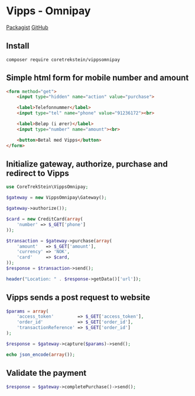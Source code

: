 # Vipps - Omnipay

[Packagist](https://packagist.org/packages/coretrekstein/vippsomnipay)
[GitHub](https://github.com/coretrekstein/vippsomnipay)

## Install

```
composer require coretrekstein/vippsomnipay
```

## Simple html form for mobile number and amount

```html
<form method="get">
    <input type="hidden" name="action" value="purchase">

    <label>Telefonnummer</label>
    <input type="tel" name="phone" value="91236172"><br>

    <label>Beløp (i ører)</label>
    <input type="number" name="amount"><br>

    <button>Betal med Vipps</button>
</form>
```

## Initialize gateway, authorize, purchase and redirect to Vipps

```php
use CoreTrekStein\VippsOmnipay;

$gateway = new VippsOmnipay\Gateway();

$gateway->authorize());

$card = new CreditCard(array(
    'number' => $_GET['phone']
));

$transaction = $gateway->purchase(array(
    'amount'   => $_GET['amount'],
    'currency' => 'NOK',
    'card'     => $card,
));
$response = $transaction->send();

header("Location: " . $response->getData()['url']);
```

## Vipps sends a post request to website

```php
$params = array(
    'access_token'         => $_GET['access_token'],
    'order_id'             => $_GET['order_id'],
    'transactionReference' => $_GET['order_id']
);

$response = $gateway->capture($params)->send();

echo json_encode(array());
```

## Validate the payment

```php
$response = $gateway->completePurchase()->send();
```
